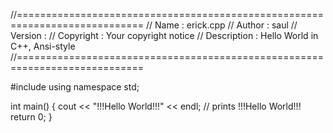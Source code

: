 //============================================================================
// Name        : erick.cpp
// Author      : saul
// Version     :
// Copyright   : Your copyright notice
// Description : Hello World in C++, Ansi-style
//============================================================================

#include <iostream>
using namespace std;

int main() {
	cout << "!!!Hello World!!!" << endl; // prints !!!Hello World!!!
	return 0;
}

